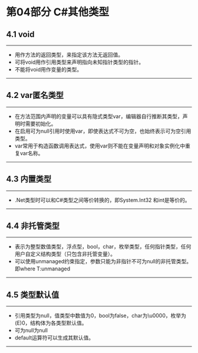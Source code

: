 # 第04部分 C#其他类型

## 4.1 void

---

- 用作方法的返回类型，来指定该方法无返回值。
- 可将void用作引用类型来声明指向未知指针类型的指针。
- 不能将void用作变量的类型。

---

## 4.2 var匿名类型

---

- 在方法范围内声明的变量可以具有隐式类型var，编辑器自行推断其类型，声明时需要初始化。
- 在启用可为null引用时使用var，即使表达式不可为空，也始终表示可为空引用类型。
- var常用于构造函数调用表达式，使用var则不能在变量声明和对象实例化中重复var名称。

---

## 4.3 内置类型

---

- .Net类型时可以和C#类型之间等价转换的，即System.Int32 和int是等价的。

---

## 4.4 非托管类型

---

- 表示为整型数值类型，浮点型，bool，char，枚举类型，任何指针类型，任何用户自定义结构类型（只包含非托管变量）。
- 可以使用unmanaged约束指定，参数只能为非指针不可为null的非托管类型。即where T:unmanaged

---

## 4.5 类型默认值

---

- 引用类型为null，值类型中数值为0，bool为false，char为\u0000，枚举为(E)0，结构体为各类型默认值。
- 可为null为null
- default运算符可以生成其默认值。

---

